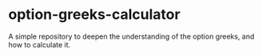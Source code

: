 # option-greeks-calculator
A simple repository to deepen the understanding of the option greeks, and how to calculate it.
